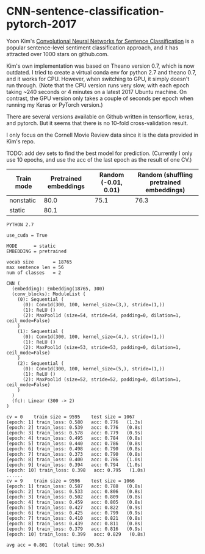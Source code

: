 # CNN-sentence-classification-pytorch-2017

Yoon Kim's [Convolutional Neural Networks for Sentence Classification](https://github.com/yoonkim/CNN_sentence) is a popular sentence-level sentiment classification approach, and it has attracted
over 1000 stars on github.com.

Kim's own implementation was based on Theano version 0.7, which is now outdated. I tried to create a virtual conda env for python 2.7 and theano 0.7, and it works for CPU. However, when switching to GPU, it simply doesn't run through. (Note that the CPU version runs very slow, with each epoch taking ~240 seconds or 4 minutes on a latest 2017 Ubuntu machine. On contrast, the GPU version only takes a couple of seconds per epoch when running my Keras or PyTorch version.)

There are several versions available on Github written in tensorflow, keras, and pytorch. But it seems that there is no 10-fold cross-validation result.

I only focus on the Cornell Movie Review data since it is the data provided in Kim's repo.

TODO: add dev sets to find the best model for prediction.
(Currently I only use 10 epochs, and use the acc of the last epoch as the result of one CV.)

Train mode | Pretrained embeddings  |  Random (-0.01, 0.01)   | Random (shuffling pretrained embeddings)
--- | --- | --- | ---
nonstatic   | 80.0 | 75.1 | 76.3
static   | 80.1 | |



```
PYTHON 2.7

use_cuda = True

MODE      = static
EMBEDDING = pretrained

vocab size       = 18765
max sentence len = 56
num of classes   = 2

CNN (
  (embedding): Embedding(18765, 300)
  (conv_blocks): ModuleList (
    (0): Sequential (
      (0): Conv1d(300, 100, kernel_size=(3,), stride=(1,))
      (1): ReLU ()
      (2): MaxPool1d (size=54, stride=54, padding=0, dilation=1, ceil_mode=False)
    )
    (1): Sequential (
      (0): Conv1d(300, 100, kernel_size=(4,), stride=(1,))
      (1): ReLU ()
      (2): MaxPool1d (size=53, stride=53, padding=0, dilation=1, ceil_mode=False)
    )
    (2): Sequential (
      (0): Conv1d(300, 100, kernel_size=(5,), stride=(1,))
      (1): ReLU ()
      (2): MaxPool1d (size=52, stride=52, padding=0, dilation=1, ceil_mode=False)
    )
  )
  (fc): Linear (300 -> 2)
)

cv = 0    train size = 9595    test size = 1067
[epoch: 1] train_loss: 0.580   acc: 0.776   (1.3s)
[epoch: 2] train_loss: 0.539   acc: 0.776   (0.8s)
[epoch: 3] train_loss: 0.578   acc: 0.779   (0.9s)
[epoch: 4] train_loss: 0.495   acc: 0.784   (0.8s)
[epoch: 5] train_loss: 0.440   acc: 0.786   (0.8s)
[epoch: 6] train_loss: 0.498   acc: 0.790   (0.8s)
[epoch: 7] train_loss: 0.373   acc: 0.790   (0.8s)
[epoch: 8] train_loss: 0.400   acc: 0.786   (1.0s)
[epoch: 9] train_loss: 0.394   acc: 0.794   (1.0s)
[epoch: 10] train_loss: 0.398   acc: 0.795   (1.0s)
......
cv = 9    train size = 9596    test size = 1066
[epoch: 1] train_loss: 0.587   acc: 0.788   (0.8s)
[epoch: 2] train_loss: 0.533   acc: 0.806   (0.8s)
[epoch: 3] train_loss: 0.502   acc: 0.809   (0.8s)
[epoch: 4] train_loss: 0.459   acc: 0.805   (0.8s)
[epoch: 5] train_loss: 0.427   acc: 0.822   (0.9s)
[epoch: 6] train_loss: 0.425   acc: 0.799   (0.9s)
[epoch: 7] train_loss: 0.410   acc: 0.821   (0.8s)
[epoch: 8] train_loss: 0.439   acc: 0.811   (0.8s)
[epoch: 9] train_loss: 0.379   acc: 0.816   (0.9s)
[epoch: 10] train_loss: 0.399   acc: 0.829   (0.8s)

avg acc = 0.801  (total time: 90.5s)

```
